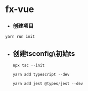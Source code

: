 # fx-vue
* ### 创建项目

```js
yarn run init 
```

* ## 创建tsconfig\初始ts

  ```js
  npx tsc --init
  ```

  ```js
  yarn add typescript --dev
  ```

  ```js
  yarn add jest @types/jest --dev
  ```

  
